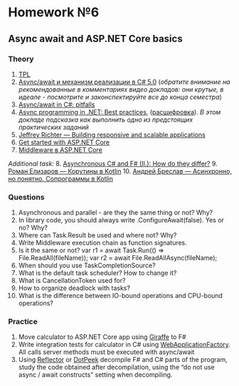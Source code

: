# Homework №6

## Async await and ASP.NET Core basics

### Theory
 1. [TPL](https://docs.microsoft.com/en-us/dotnet/standard/parallel-programming/task-parallel-library-tpl)
 2. [Async/await и механизм реализации в C# 5.0](https://habr.com/ru/post/260217/) (*обратите внимание на рекомендованные в комментариях видео докладов: они крутые, в идеале - посмотрите и законспектируйте все до конца семестра*)
 3. [Async/await in C#: pitfalls](https://enterprisecraftsmanship.com/posts/pitfalls-of-async-await/)
 4. [Async programming in .NET: Best practices](https://www.youtube.com/watch?v=wM-h6P1BJRk), ([расшифровка](https://habr.com/ru/company/jugru/blog/491236/)). *В этом докладе подсказка как выполнить одно
из предстоящих практических заданий*
 5. [Jeffrey Richter — Building responsive and scalable applications](https://www.youtube.com/watch?v=xGSabgBo-S8)
 6. [Get started with ASP.NET Core](https://docs.microsoft.com/en-us/aspnet/core/getting-started/?view=aspnetcore-3.1&amp%3Btabs=windows&tabs=windows)
 7. [Middleware в ASP.NET Core](https://docs.microsoft.com/en-us/aspnet/core/fundamentals/middleware/?view=aspnetcore-3.1)

 *Additional task:*
 8. [Asynchronous C# and F# (II.): How do they differ?](http://tomasp.net/blog/async-csharp-differences.aspx/)
 9. [Роман Елизаров — Корутины в Kotlin](https://www.youtube.com/watch?v=rB5Q3y73FTo)
 10. [Андрей Бреслав — Асинхронно, но понятно. Сопрограммы в Kotlin](https://www.youtube.com/watch?v=ffIVVWHpups)

### Questions
 1. Asynchronous and parallel - are they the same thing or not? Why?
 2. In library code, you should always write .ConfigureAwait(false). Yes or no? Why?
 3. Where can Task.Result be used and where not? Why?
 4. Write Middleware execution chain as function signatures.
 5. Is it the same or not?
	var r1 = await Task.Run(() =&gt; File.ReadAll(fileName));
	var r2 = await File.ReadAllAsync(fileName);
 6. When should you use TaskCompletionSourсe?
 7. What is the default task scheduler? How to change it?
 8. What is CancellationToken used for?
 9. How to organize deadlock with tasks?
 10. What is the difference between IO-bound operations and CPU-bound operations?

### Practice
 1. Move calculator to ASP.NET Core app using [Giraffe](https://github.com/giraffe-fsharp/Giraffe) to F#
 2. Write integration tests for calculator in C# using [WebApplicationFactory](https://docs.microsoft.com/en-us/aspnet/core/test/integration-tests?view=aspnetcore-5.0#basic-tests-with-the-default-webapplicationfactory). All calls
server methods must be executed with async/await
 3. Using [Reflector](https://en.wikipedia.org/wiki/.NET_Reflector) or [DotPeek](https://www.jetbrains.com/decompiler/) decompile F# and C# parts of the program, study the code obtained after decompilation, using the “do not use async / await constructs” setting when decompiling.